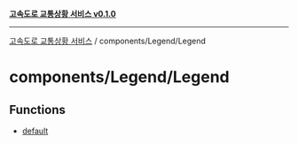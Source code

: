 [**고속도로 교통상황 서비스 v0.1.0**](../../../README.md)

***

[고속도로 교통상황 서비스](../../../modules.md) / components/Legend/Legend

# components/Legend/Legend

## Functions

- [default](functions/default.md)
